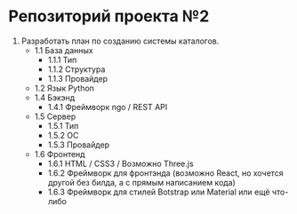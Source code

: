 # Репозиторий проекта №2
 1. Разработать план по созданию системы каталогов.
    - 1.1 База данных
        - 1.1.1 Тип
        - 1.1.2 Структура
        - 1.1.3 Провайдер
    - 1.2 Язык Python
    - 1.4 Бэкэнд
        - 1.4.1 Фреймворк ngo / REST API
    - 1.5 Сервер
        - 1.5.1 Тип
        - 1.5.2 ОС
        - 1.5.3 Провайдер
    - 1.6 Фронтенд
        - 1.6.1 HTML / CSS3 / Возможно Three.js
        - 1.6.2 Фреймворк для фронтэнда (возможно React, но хочется другой без билда, а с прямым написанием кода)    
        - 1.6.3 Фреймворк для стилей Botstrap или Material или ещё что-либо